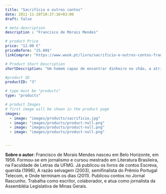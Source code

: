 ```yaml
---
title: "Sacrifício e outros contos"
date: 2011-11-28T10:37:16+03:00
draft: false

# meta description
description : "Francisco de Morais Mendes"

# product Price
price: "12.00 €"
priceBefore: "25.00$"
linkComprar: "https://www.wook.pt/livro/sacrificio-e-outros-contos-francisco-de-morais-mendes/23625885"

# Product Short Description
shortDescription: "Um homem capaz de encontrar dinheiro no chão, a atriz que encanta o público apenas com uma leitura silenciosa, o poeta que desperta a paixão na mulher amada com as palavras. Talentos que poderiam ser verdadeiras dádivas tornam-se um peso para os personagens de Sacrifício e outros contos, do contista brasileiro premiado Francisco de Morais Mendes. Seus personagens, sempre presos em conflitos, dúvidas e contradições, vivem encontros inesperados. Em dez histórias, com um toque fantástico e desfechos imprevisíveis, Francisco de Morais Mendes traz ao leitor surpresa e arrebatamento com um estilo único de narrar."

#product ID
productID: "3"

# type must be "products"
type: "products"

# product Images
# first image will be shown in the product page
images:
  - image: "images/products/sacrificio.jpg"
  - image: "images/products/product-null.png"
  - image: "images/products/product-null.png"
  - image: "images/products/product-null.png"


---
```


**Sobre o autor**: Francisco de Morais Mendes nasceu em Belo Horizonte, em 1956. Formou-se em jornalismo e cursou mestrado em Literatura Brasileira, na Faculdade de Letras da UFMG. Já publicou os livros de contos Escreva, querida (1996), A razão selvagem (2003), semifinalista do Prêmio Portugal Telecom, e Onde terminam os dias (2011). Publicou contos no Jornal Rascunho. Trabalha como escritor, colaborador, e atua como jornalista da Assembléia Legislativa de Minas Gerais.